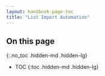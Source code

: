 ```yaml
---
layout: handbook-page-toc
title: "List Import Automation"
---
```


## On this page
{:.no_toc .hidden-md .hidden-lg}

- TOC
{:toc .hidden-md .hidden-lg}

